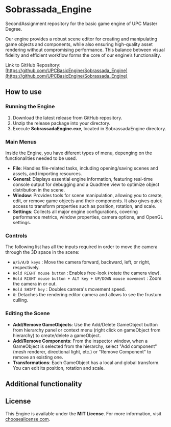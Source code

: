 # Sobrassada_Engine
SecondAssignment repository for the basic game engine of UPC Master Degree.

Our engine provides a robust scene editor for creating and manipulating game objects and components, while also ensuring high-quality asset rendering without compromising performance. This balance between visual fidelity and efficient workflow forms the core of our engine’s functionality.

Link to GitHub Repository: [https://github.com/UPCBasicEngine/Sobrassada_Engine](https://github.com/UPCBasicEngine/Sobrassada_Engine)
 
## How to use
### Running the Engine
1. Download the latest release from GitHub repository.
2. Unzip the release package into your directory.
3. Execute **SobrassadaEngine.exe**, located in SobrassadaEngine directory.

### Main Menus
Inside the Engine, you have diferent types of menu, depenging on the functionalities needed to be used.
- **File**: Handles file-related tasks, including opening/saving scenes and assets, and importing resources.
- **General**: Displays essential engine information, featuring real-time console output for debugging and a Quadtree view to optimize object distribution in the scene.
- **Window**: Provides tools for scene manipulation, allowing you to create, edit, or remove game objects and their components. It also gives quick access to transform properties such as position, rotation, and scale.
- **Settings**: Collects all major engine configurations, covering performance metrics, window properties, camera options, and OpenGL settings.

### Controls
The following list has all the inputs required in order to move the camera through the 3D space in the scene:
- `W/S/A/D keys` : Move the camera forward, backward, left, or right, respectively.
- `Hold RIGHT mouse button` : Enables free-look (rotate the camera view).
- `Hold RIGHT mouse button + ALT key + UP/DOWN mouse movement` : Zoom the camera in or out.
- `Hold SHIFT key` : Doubles camera's movement speed.
- `O`: Detaches the rendering editor camera and allows to see the frustum culling.

### Editing the Scene
- **Add/Remove GameObjects**: Use the Add/Delete GameObject button from hierarchy panel or context menu (right click on gameObject from hierarchy) to create/delete a gameObject.
- **Add/Remove Components**: From the inspector window, when a GameObject is selected from the hierarchy, select "Add component" (mesh renderer, directional light, etc.) or "Remove Component" to remove an existing one.
- **Transformations**: Each GameObject has a local and global transform. You can edit its position, rotation and scale.

## Additional functionality

## License
This Engine is available under the **MIT License**. For more information, visit [choosealicense.com](https://choosealicense.com/licenses/mit/).
